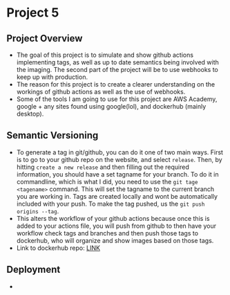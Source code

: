 # Project 5

## Project Overview

- The goal of this project is to simulate and show github actions implementing tags, as well as up to date semantics being involved with the imaging. The second part
of the project will be to use webhooks to keep up with production.
- The reason for this project is to create a clearer understanding on the workings of github actions as well as the use of webhooks.
- Some of the tools I am going to use for this project are AWS Academy, google + any sites found using google(lol), and dockerhub (mainly desktop).

## Semantic Versioning

- To generate a tag in git/github, you can do it one of two main ways. First is to go to your github repo on the website, and select `release`. Then, by hitting `create a new release` and then filling out the required information, you should have a set tagname for your branch. To do it in commandline, which is what I did, you  need to use the `git tage <tagename>` command. This will set the tagname to the current branch you are working in. Tags are created locally and wont be automatically included with your push. To make the tag pushed, us the `git push origins --tag`.
- This alters the workflow of your github actions because once this is added to your actions file, you will push from github to then have your workflow check tags and branches and then push those tags to dockerhub, who will organize and show images based on those tags.
- Link to dockerhub repo: [LINK](https://hub.docker.com/repository/docker/carsonehenry/3120cicd/general)

## Deployment

- 
